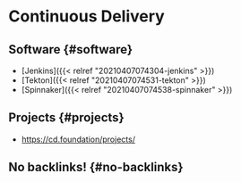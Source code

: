 # Continuous Delivery


## Software {#software}

-   [Jenkins]({{< relref "20210407074304-jenkins" >}})
-   [Tekton]({{< relref "20210407074531-tekton" >}})
-   [Spinnaker]({{< relref "20210407074538-spinnaker" >}})


## Projects {#projects}

-   <https://cd.foundation/projects/>


## No backlinks! {#no-backlinks}

